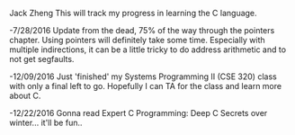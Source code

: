 Jack Zheng 
This will track my progress in learning the C language. 

-7/28/2016 Update from the dead, 75% of the way through the pointers chapter. Using pointers will definitely take some time. Especially with multiple indirections, it can be a little tricky to do address arithmetic and to not get segfaults. 

-12/09/2016 Just 'finished' my Systems Programming II (CSE 320) class with only a final left to go. Hopefully I can TA for the class and learn more about C.

-12/22/2016 Gonna read Expert C Programming: Deep C Secrets over winter... it'll be fun..
